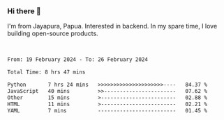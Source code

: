 ### Hi there 👋

I'm from Jayapura, Papua. Interested in backend. In my spare time, I love building open-source products.

<br>

 
 <!--START_SECTION:waka-->

```txt
From: 19 February 2024 - To: 26 February 2024

Total Time: 8 hrs 47 mins

Python       7 hrs 24 mins   >>>>>>>>>>>>>>>>>>>>>----   84.37 %
JavaScript   40 mins         >>-----------------------   07.62 %
Other        15 mins         >------------------------   02.88 %
HTML         11 mins         >------------------------   02.21 %
YAML         7 mins          -------------------------   01.45 %
```

<!--END_SECTION:waka-->
